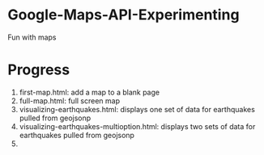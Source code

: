 # Google-Maps-API-Experimenting
Fun with maps

# Progress
1. first-map.html: add a map to a blank page
2. full-map.html: full screen map
3. visualizing-earthquakes.html: displays one set of data for earthquakes pulled from geojsonp
4. visualizing-earthquakes-multioption.html: displays two sets of data for earthquakes pulled from geojsonp
5. 
